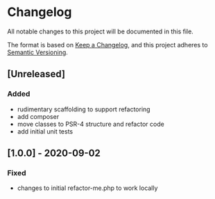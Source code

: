 # Changelog
All notable changes to this project will be documented in this file.

The format is based on [Keep a Changelog](https://keepachangelog.com/en/1.0.0/),
and this project adheres to [Semantic Versioning](https://semver.org/spec/v2.0.0.html).

## [Unreleased]
### Added
- rudimentary scaffolding to support refactoring
- add composer
- move classes to PSR-4 structure and refactor code
- add initial unit tests 

## [1.0.0] - 2020-09-02
### Fixed
- changes to initial refactor-me.php to work locally